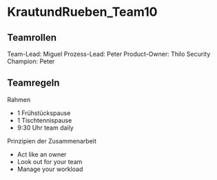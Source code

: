# KrautundRueben_Team10

## Teamrollen

Team-Lead: Miguel
Prozess-Lead: Peter
Product-Owner: Thilo
Security Champion: Peter

## Teamregeln

Rahmen
- 1 Frühstückspause
- 1 Tischtennispause
- 9:30 Uhr team daily

Prinzipien der Zusammenarbeit
- Act like an owner
- Look out for your team
- Manage your workload
